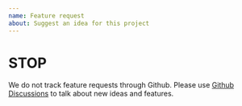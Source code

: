```yaml
---
name: Feature request
about: Suggest an idea for this project
---
```


# STOP

We do not track feature requests through Github. Please use [Github Discussions](https://github.com/tannerlinsley/react-table/discussions) to talk about new ideas and features.
